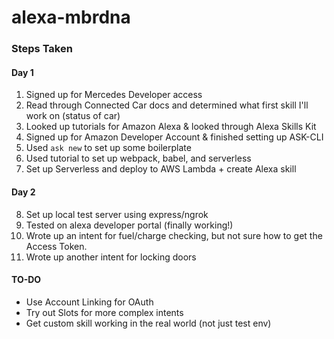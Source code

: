 # alexa-mbrdna

### Steps Taken
#### Day 1
01. Signed up for Mercedes Developer access
02. Read through Connected Car docs and determined what first skill I'll work on (status of car)
03. Looked up tutorials for Amazon Alexa & looked through Alexa Skills Kit
04. Signed up for Amazon Developer Account & finished setting up ASK-CLI
05. Used `ask new` to set up some boilerplate
06. Used tutorial to set up webpack, babel, and serverless
07. Set up Serverless and deploy to AWS Lambda + create Alexa skill

#### Day 2
08. Set up local test server using express/ngrok
09. Tested on alexa developer portal (finally working!)
10. Wrote up an intent for fuel/charge checking, but not sure how to get the Access Token.
11. Wrote up another intent for locking doors

#### TO-DO
+ Use Account Linking for OAuth
+ Try out Slots for more complex intents
+ Get custom skill working in the real world (not just test env)